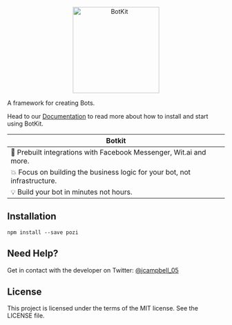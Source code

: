 <p align="center">
<img alt="BotKit" src="http://pozi-js.github.io/Pozi/Images/Logo.png" height="200" />
</p>

A framework for creating Bots.

Head to our [Documentation](pozi-js.github.io/Pozi//wiki) to read more about how to install and start using BotKit.

| Botkit        |
| ------------- |
| :rocket: Prebuilt integrations with Facebook Messenger, Wit.ai and more. |
| :boom: Focus on building the business logic for your bot, not infrastructure. |
| :bulb: Build your bot in minutes not hours. |

## Installation

```
npm install --save pozi
```

## Need Help?

Get in contact with the developer on Twitter: [@jcampbell_05](https://twitter.com/jcampbell_05)

## License

This project is licensed under the terms of the MIT license. See the LICENSE file.
